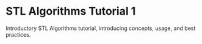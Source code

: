 # STL Algorithms Tutorial 1

Introductory STL Algorithms tutorial, introducing concepts, usage, and best practices. 




